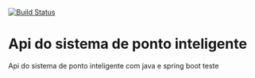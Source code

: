 [![Build Status](https://travis-ci.org/arturcostta/ponto-inteligente-api.svg?branch=master)](https://travis-ci.org/arturcostta/ponto-inteligente-api)
# Api do sistema de ponto inteligente
Api do sistema de ponto inteligente com java e spring boot
teste